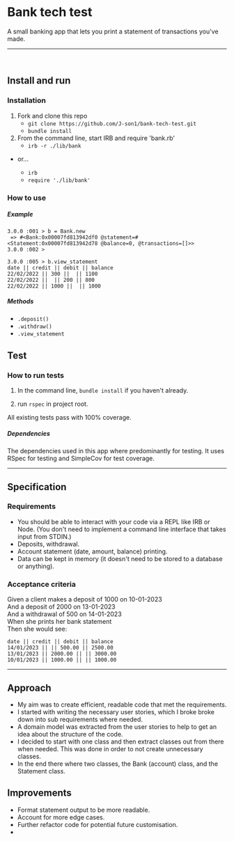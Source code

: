 # Bank tech test

A small banking app that lets you print a statement of transactions you've made.

---
<br>

## Install and run

### Installation

1. Fork and clone this repo
    - `git clone https://github.com/J-son1/bank-tech-test.git`
    - `bundle install`
1. From the command line, start IRB and require 'bank.rb'
    - `irb -r ./lib/bank`

- or...

  - `irb`
  - `require './lib/bank'`

### How to use

##### Example
```
3.0.0 :001 > b = Bank.new
 => #<Bank:0x00007fd813942df0 @statement=#<Statement:0x00007fd813942d78 @balance=0, @transactions=[]>> 
3.0.0 :002 > 
```
```
3.0.0 :005 > b.view_statement
date || credit || debit || balance
22/02/2022 || 300 ||  || 1100
22/02/2022 ||  || 200 || 800
22/02/2022 || 1000 ||  || 1000
```

##### Methods

- `.deposit()`
- `.withdraw()`
- `.view_statement`

## Test

### How to run tests

1. In the command line, `bundle install` if you haven't already.

1. run `rspec` in project root.

All existing tests pass with 100% coverage.

##### Dependencies

The dependencies used in this app where predominantly for testing.
It uses RSpec for testing and SimpleCov for test coverage.

---

## Specification

### Requirements

- You should be able to interact with your code via a REPL like IRB or Node. (You don't need to implement a command line interface that takes input from STDIN.)
- Deposits, withdrawal.
- Account statement (date, amount, balance) printing.
- Data can be kept in memory (it doesn't need to be stored to a database or anything).

### Acceptance criteria

Given a client makes a deposit of 1000 on 10-01-2023<br>
And a deposit of 2000 on 13-01-2023<br>
And a withdrawal of 500 on 14-01-2023<br>
When she prints her bank statement<br>
Then she would see:

```
date || credit || debit || balance
14/01/2023 || || 500.00 || 2500.00
13/01/2023 || 2000.00 || || 3000.00
10/01/2023 || 1000.00 || || 1000.00
```

---

## Approach

- My aim was to create efficient, readable code that met the requirements.
- I started with writing the necessary user stories, which I broke broke down into sub requirements where needed.
- A domain model was extracted from the user stories to help to get an idea about the structure of the code.
- I decided to start with one class and then extract classes out from there when needed. This was done in order to not create unnecessary classes.
- In the end there where two classes, the Bank (account) class, and the Statement class.

## Improvements

- Format statement output to be more readable.
- Account for more edge cases.
- Further refactor code for potential future customisation.
- 
